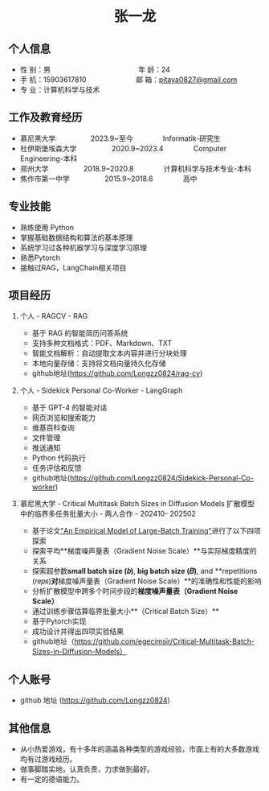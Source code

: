  <center>
     <h1>张一龙</h1>
 </center>

## 个人信息

* 性 别：男&emsp;&emsp;&emsp;&emsp;&emsp;&emsp;&emsp;&emsp;&emsp;&emsp;&emsp;&emsp;&ensp;年 龄：24
* 手 机：15903617810 &emsp;&emsp;&emsp;&emsp;&emsp;&emsp;&ensp;  邮 箱：pitaya0827@gmail.com
* 专 业：计算机科学与技术 &emsp;&emsp;&emsp;&emsp;&emsp; 

## 工作及教育经历

* 慕尼黑大学&emsp;&emsp;&emsp;&emsp;&emsp;2023.9~至今&emsp;&emsp;&emsp;&emsp; Informatik-研究生
* 杜伊斯堡埃森大学&emsp;&emsp;&emsp;&emsp;&emsp;2020.9~2023.4&emsp;&emsp;&emsp;&emsp; Computer Engineering-本科
* 郑州大学&emsp;&emsp;&emsp;&emsp;&emsp;2018.9~2020.8&emsp;&emsp;&emsp;&emsp; 计算机科学与技术专业-本科
* 焦作市第一中学&emsp;&emsp;&emsp;&emsp;&emsp;2015.9~2018.6&emsp;&emsp;&emsp;&emsp; 高中

## 专业技能

* 熟练使用 Python
* 掌握基础数据结构和算法的基本原理
* 系统学习过各种机器学习与深度学习原理
* 熟悉Pytorch
* 接触过RAG，LangChain相关项目

## 项目经历

1. 个人 - RAGCV - RAG
    * 基于 RAG 的智能简历问答系统
    * 支持多种文档格式：PDF、Markdown、TXT
    * 智能文档解析：自动提取文本内容并进行分块处理
    * 本地向量存储：支持将文档向量持久化存储
    * github地址(https://github.com/Longzz0824/rag-cv)
2. 个人 - Sidekick Personal Co-Worker - LangGraph
    * 基于 GPT-4 的智能对话
    * 网页浏览和搜索能力
    * 维基百科查询
    * 文件管理
    * 推送通知
    * Python 代码执行
    * 任务评估和反馈
    * github地址(https://github.com/Longzz0824/Sidekick-Personal-Co-worker)

3. 慕尼黑大学 - Critical Multitask Batch Sizes in Diffusion Models 扩散模型中的临界多任务批量大小 - 两人合作 - 202410- 202502
    * 基于论文["An Empirical Model of Large-Batch Training"](https://arxiv.org/abs/1812.06162)进行了以下四项探索
    * 探索平均**梯度噪声量表（Gradient Noise Scale）**与实际梯度精度的关系
    * 探索超参数**small batch size (𝑏)**, **big batch size (𝐵)**, and **repetitions (𝑟𝑒𝑝𝑠)**对**梯度噪声量表（Gradient Noise Scale）**的准确性和性能的影响
    * 分析扩散模型中跨多个时间步段的**梯度噪声量表（Gradient Noise Scale）**
    * 通过训练步骤估算临界批量大小**（Critical Batch Size）**  
    * 基于Pytorch实现
    * 成功设计并得出四项实验结果
    * github地址（https://github.com/egecimsir/Critical-Multitask-Batch-Sizes-in-Diffusion-Models）




## 个人账号
* github 地址 (https://github.com/Longzz0824)

## 其他信息
* 从小热爱游戏，有十多年的涵盖各种类型的游戏经验，市面上有的大多数游戏均有过游戏经历。
* 做事脚踏实地，认真负责，力求做到最好。
* 有一定的德语能力。



